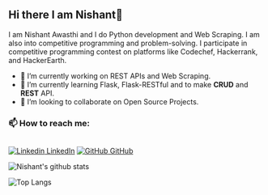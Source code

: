 ## Hi there I am Nishant👋

<!--
**el-psy-congroooo/el-psy-congroooo** is a ✨ _special_ ✨ repository because its `README.md` (this file) appears on your GitHub profile.

Here are some ideas to get you started:

- 🔭 I’m currently working on ...
- 🌱 I’m currently learning ...
- 👯 I’m looking to collaborate on ...
- 🤔 I’m looking for help with ...
- 💬 Ask me about ...
- 📫 How to reach me: ...
- 😄 Pronouns: ...
- ⚡ Fun fact: ...
-->

I am Nishant Awasthi and I do Python development and Web Scraping. I am also into competitive programming and problem-solving. I participate in competitive programming contest on platforms like Codechef, Hackerrank, and HackerEarth.



* 🔭 I’m currently working on REST APIs and Web Scraping.
* 🌱 I’m currently learning Flask, Flask-RESTful and to make **CRUD** and **REST** API.
* 👯 I’m looking to collaborate on Open Source Projects.


### 📫 How to reach me:

```
```

[![Linkedin](https://i.stack.imgur.com/gVE0j.png) LinkedIn](https://www.linkedin.com/in/nishant-awasthi-1970b3193/) [![GitHub](https://i.stack.imgur.com/tskMh.png) GitHub](https://github.com/el-psy-congroooo)



![Nishant's github stats](https://github-readme-stats.vercel.app/api?username=el-psy-congroooo&show_icons=true&count_private=true&theme=dracula)



![Top Langs](https://github-readme-stats.vercel.app/api/top-langs/?username=el-psy-congroooo&langs_count=6&layout=compact)

